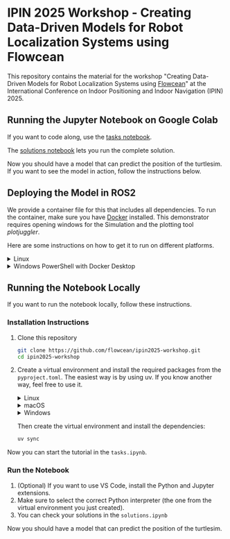 # IPIN 2025 Workshop - Creating Data-Driven Models for Robot Localization Systems using Flowcean

This repository contains the material for the workshop "Creating Data-Driven Models for Robot Localization Systems using [Flowcean](https://github.com/flowcean/flowcean)" at the International Conference on Indoor Positioning and Indoor Navigation (IPIN) 2025.

## Running the Jupyter Notebook on Google Colab

If you want to code along, use the [tasks notebook](https://colab.research.google.com/github/flowcean/ipin2025-workshop/blob/main/tasks.ipynb).

The [solutions notebook](https://colab.research.google.com/github/flowcean/ipin2025-workshop/blob/main/solutions.ipynb) lets you run the complete solution.

Now you should have a model that can predict the position of the turtlesim.
If you want to see the model in action, follow the instructions below.

## Deploying the Model in ROS2

We provide a container file for this that includes all dependencies. To run the container, make sure you have [Docker](https://docs.docker.com/get-docker/) installed.
This demonstrator requires opening windows for the Simulation and the plotting tool _plotjuggler_. 

Here are some instructions on how to get it to run on different platforms.

   <details>
   <summary>Linux</summary>

   
Allow GUI programs running as root on the local machine. This is needed in order to open the simulation and _plotjuggler_.
      
   ```bash
xhost +local:root  
   ```

   Just run the following command:
   
   ```bash
docker run -it --rm \
  --net=host \
  -e DISPLAY=$DISPLAY \
  -e QT_X11_NO_MITSHM=1 \
  -v /tmp/.X11-unix:/tmp/.X11-unix:ro \
  --device /dev/dri \
  ghcr.io/flowcean/ipin2025-workshop/flowcean-turtle:latest \
  bash -c "
    cd /root/ros2_ws/src/flowcean-ros && \
    git pull origin main && \
    cd ../.. && \
    colcon build --packages-select flowcean_ros && \
    source /root/ros2_ws/install/setup.bash && \
    (
      ros2 run turtlesim turtlesim_node & \
      ros2 run turtlesim turtle_teleop_key & \
      ros2 run plotjuggler plotjuggler -n & \
      ros2 launch flowcean_ros deploy.launch.py
    )
  "

   ```
   Now, you should see the turtlesim window and PlotJuggler open on your Windows desktop.
   </details>

   <details>
   <summary>Windows PowerShell with Docker Desktop</summary>

   
   By default, Windows does not provide an X server, which means Docker containers cannot directly display graphical windows.  
   The following steps show you how to enable GUI applications from Docker on Windows.
   
   ### Step 1: Install and run an X server
   
   1. Install [**VcXsrv**](https://sourceforge.net/projects/vcxsrv/) (or [Xming](https://sourceforge.net/projects/xming/)).
   2. Launch it via **XLaunch**:
   
      * Select **“Multiple windows”**
      * Set **Display number = 0**
      * Tick **“Disable access control”** (important, otherwise Docker can’t connect)
      * Finish → leave it running in the background (you should see an icon in the tray).
   

   
   ### Step 2: Set the DISPLAY variable in PowerShell
   
   Before running Docker, set the `DISPLAY` environment variable in your PowerShell session:
   
   ```powershell
   $env:DISPLAY="host.docker.internal:0.0"
   ```
   

   
   ### Step 3: Run the container
   
   ```powershell
docker run -it --rm `
  -e DISPLAY=$env:DISPLAY `
  -e QT_X11_NO_MITSHM=1 `
  ghcr.io/flowcean/ipin2025-workshop/flowcean-turtle:latest `
  bash -c "
    cd /root/ros2_ws/src/flowcean-ros && \
    git pull origin main && \
    cd ../.. && \
    colcon build --packages-select flowcean_ros && \
    source /root/ros2_ws/install/setup.bash && \
    (
      ros2 run turtlesim turtlesim_node & \
      ros2 run turtlesim turtle_teleop_key & \
      ros2 run plotjuggler plotjuggler -n & \
      ros2 launch flowcean_ros deploy.launch.py
    )
  "
   ```

   At this point, you should see the turtlesim window and PlotJuggler open on your Windows desktop.



   </details>

## Running the Notebook Locally

If you want to run the notebook locally, follow these instructions.

### Installation Instructions

1. Clone this repository

   ```bash
   git clone https://github.com/flowcean/ipin2025-workshop.git
   cd ipin2025-workshop
   ```

2. Create a virtual environment and install the required packages from the `pyproject.toml`. The easiest way is by using uv. If you know another way, feel free to use it.

   <details>
   <summary>Linux</summary>

   ```bash
   curl -LsSf https://astral.sh/uv/install.sh | sh
   ```

   </details>

   <details>
   <summary>macOS</summary>

   ```bash
   curl -LsSf https://astral.sh/uv/install.sh | sh
   ```

   </details>

   <details>
   <summary>Windows</summary>

   ```powershell
   powershell -ExecutionPolicy ByPass -c "irm https://astral.sh/uv/install.ps1 | iex"
   ```

   </details>

   Then create the virtual environment and install the dependencies:

   ```bash
   uv sync
   ```

Now you can start the tutorial in the `tasks.ipynb`.

### Run the Notebook

1. (Optional) If you want to use VS Code, install the Python and Jupyter extensions.
2. Make sure to select the correct Python interpreter (the one from the virtual environment you just created).
3. You can check your solutions in the `solutions.ipynb`

Now you should have a model that can predict the position of the turtlesim.

